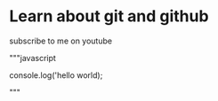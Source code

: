# Learn about git and github

subscribe to me on youtube

"""javascript

console.log('hello world);

"""